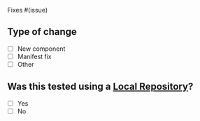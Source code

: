Fixes #(issue)

## Type of change
- [ ] New component
- [ ] Manifest fix
- [ ] Other

## Was this tested using a [Local Repository](https://maintainers.usebottles.com/Testing)?
- [ ] Yes
- [ ] No
